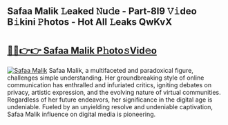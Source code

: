 ## Safaa Malik 𝙻eaked 𝙽u𝚍e - Part-8I9 𝚅𝚒deo B𝚒kini 𝙿hotos - Hot All 𝙻eaks QwKvX

# <h2><a href="http://ld3j6v.urlbe.top/?page=Safaa+Malik">🔗🔗👉👉 Safaa Malik P𝚑oto𝚜Vid𝚎o</a></h2>

[![Safaa Malik](https://i.imgur.com/eBuTRDB.gif)](http://ld3j6v.urlbe.top/?page=Safaa+Malik)
Safaa Malik, a multifaceted and paradoxical figure, challenges simple understanding. Her groundbreaking style of online communication has enthralled and infuriated critics, igniting debates on privacy, artistic expression, and the evolving nature of virtual communities. Regardless of her future endeavors, her significance in the digital age is undeniable. Fueled by an unyielding resolve and undeniable captivation, Safaa Malik influence on digital media is pioneering.
